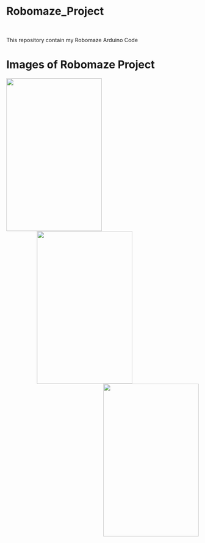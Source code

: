 # Robomaze_Project
<br>
<p> This repository contain my Robomaze Arduino Code</p>

# Images of Robomaze Project

<p>
  <img align = "left" src="https://github.com/user-attachments/assets/e893d11c-c4b7-48a9-9d68-00fe36674acd" width="250" height="400" />
  <img src="https://github.com/user-attachments/assets/43b39abc-adfc-4c60-8e82-be0be286a9d8" width="250" height="400" hspace = "80"/>
  <img align = "right" src="https://github.com/user-attachments/assets/6132bafc-7268-4f67-9e64-bf1ad953ac26" width="250" height="400" />

</p>
